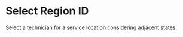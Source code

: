 Select Region ID
================

Select a technician for a service location considering adjacent states.
